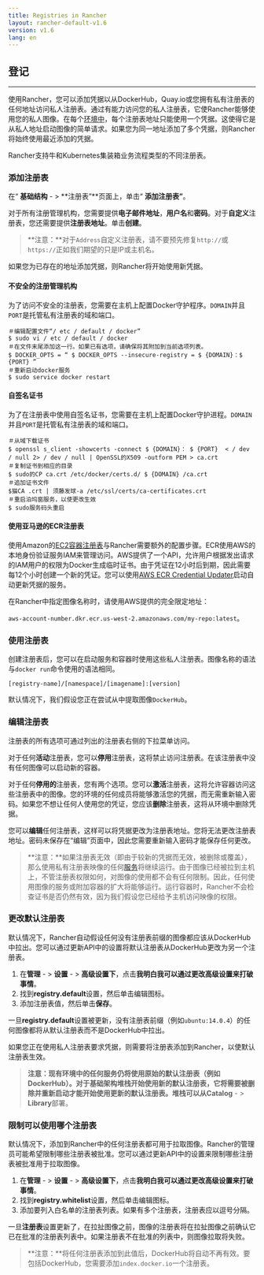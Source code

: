 ```yaml
---
title: Registries in Rancher
layout: rancher-default-v1.6
version: v1.6
lang: en
---
```


## 登记

------

使用Rancher，您可以添加凭据以从DockerHub，Quay.io或您拥有私有注册表的任何地址访问私人注册表。通过有能力访问您的私人注册表，它使Rancher能够使用您的私人图像。在每个[环境中](https://github.com/rancher/rancher.github.io/blob/master/rancher/v1.6/en/environments/registries/%7B%7Bsite.baseurl%7D%7D/rancher/%7B%7Bpage.version%7D%7D/%7B%7Bpage.lang%7D%7D/environments)，每个注册表地址只能使用一个凭据。这使得它是从私人地址启动图像的简单请求。如果您为同一地址添加了多个凭据，则Rancher将始终使用最近添加的凭据。

Rancher支持牛和Kubernetes集装箱业务流程类型的不同注册表。

### 添加注册表

在“ **基础结构** - > **注册表”**页面上，单击“ **添加注册表”**。

对于所有注册管理机构，您需要提供**电子邮件地址**，**用户名**和**密码**。对于**自定义**注册表，您还需要提供**注册表地址**。单击**创建**。

> **注意：**对于`Address`自定义注册表，请不要预先修复`http://`或`https://`正如我们期望的只是IP或主机名。

如果您为已存在的地址添加凭据，则Rancher将开始使用新凭据。

#### 不安全的注册管理机构

为了访问不安全的注册表，您需要在主机上配置Docker守护程序。`DOMAIN`并且`PORT`是托管私有注册表的域和端口。

```
＃编辑配置文件“/ etc / default / docker”
$ sudo vi / etc / default / docker
＃在文件末尾添加这一行。如果已有选项，请确保将其附加到当前选项列表。
$ DOCKER_OPTS = “ $ DOCKER_OPTS --insecure-registry = $ {DOMAIN}：$ {PORT} ” 
＃重新启动docker服务 
$ sudo service docker restart
```

#### 自签名证书

为了在注册表中使用自签名证书，您需要在主机上配置Docker守护进程。`DOMAIN`并且`PORT`是托管私有注册表的域和端口。

```
＃从域下载证书 
$ openssl s_client -showcerts -connect $ {DOMAIN}： $ {PORT}  < / dev / null 2> / dev / null | OpenSSL的X509 -outform PEM > ca.crt
＃复制证书到相应的目录 
$ sudo的CP ca.crt /etc/docker/certs.d/ $ {DOMAIN} /ca.crt
＃追加证书文件 
$猫CA .crt | 须藤发球-a /etc/ssl/certs/ca-certificates.crt
＃重启泊坞窗服务，以使更改生效
$ sudo服务码头重启

```

#### 使用亚马逊的ECR注册表

使用Amazon的[EC2容器注册表](https://aws.amazon.com/ecr/)与Rancher需要额外的配置步骤。ECR使用AWS的本地身份验证服务IAM来管理访问。AWS提供了一个API，允许用户根据发出请求的IAM用户的权限为Docker生成临时证书。由于凭证在12小时后到期，因此需要每12个小时创建一个新的凭证。您可以使用[AWS ECR Credential Updater](https://github.com/rancher/rancher.github.io/blob/master/rancher/v1.6/en/environments/registries/%7B%7Bsite.baseurl%7D%7D/rancher/%7B%7Bpage.version%7D%7D/%7B%7Bpage.lang%7D%7D/environments/registries/ecr_updater)启动自动更新凭据的服务。

在Rancher中指定图像名称时，请使用AWS提供的完全限定地址：

`aws-account-number.dkr.ecr.us-west-2.amazonaws.com/my-repo:latest`。

### 使用注册表

创建注册表后，您可以在启动服务和容器时使用这些私人注册表。图像名称的语法与`docker run`命令使用的语法相同。

`[registry-name]/[namespace]/[imagename]:[version]`

默认情况下，我们假设您正在尝试从中提取图像`DockerHub`。

### 编辑注册表

注册表的所有选项可通过列出的注册表右侧的下拉菜单访问。

对于任何**活动**注册表，您可以**停用**注册表，这将禁止访问注册表。在该注册表中没有任何图像可以启动新的容器。

对于任何**停用的**注册表，您有两个选项。您可以**激活**注册表，这将允许容器访问这些注册表中的图像。您的环境的任何成员将能够激活您的凭据，而无需重新输入密码。如果您不想让任何人使用您的凭证，您应该**删除**注册表，这将从环境中删除凭据。

您可以**编辑**任何注册表，这样可以将凭据更改为注册表地址。您将无法更改注册表地址。密码未保存在“编辑”页面中，因此您需要重新输入密码才能保存任何更改。

> **注意：**如果注册表无效（即由于较新的凭据而无效，被删除或覆盖），那么使用私有注册表映像的任何[服务](https://github.com/rancher/rancher.github.io/blob/master/rancher/v1.6/en/environments/registries/%7B%7Bsite.baseurl%7D%7D/rancher/%7B%7Bpage.version%7D%7D/%7B%7Bpage.lang%7D%7D/cattle/adding-services)将继续运行。由于图像已经被拉到主机上，不管注册表权限如何，对图像的使用都不会有任何限制。因此，任何使用图像的服务或附加容器的扩大将能够运行。运行容器时，Rancher不会检查证书是否仍然有效，因为我们假设您已经给予主机访问映像的权限。

### 更改默认注册表

默认情况下，Rancher自动假设任何没有注册表前缀的图像都应该从DockerHub中拉出。您可以通过更新API中的设置将默认注册表从DockerHub更改为另一个注册表。

1. 在**管理** - > **设置** - > **高级设置下**，点击**我明白我可以通过更改高级设置来打破事情**。
2. 找到**registry.default**设置，然后单击编辑图标。
3. 添加注册表值，然后单击**保存**。

一旦**registry.default**设置被更新，没有注册表前缀（例如`ubuntu:14.0.4`）的任何图像都将从默认注册表而不是DockerHub中拉出。

如果您正在使用私人注册表要求凭据，则需要将注册表添加到Rancher，以使默认注册表生效。

> **注意：**现有环境中的任何服务仍将使用原始的默认注册表（例如DockerHub）。对于基础架构堆栈开始使用新的默认注册表，它将需要被删除并重新启动才能开始使用更新的默认注册表。堆栈可以从**Catalog** - > **Library**部署。

### 限制可以使用哪个注册表

默认情况下，添加到Rancher中的任何注册表都可用于拉取图像。Rancher的管理员可能希望限制哪些注册表被批准。您可以通过更新API中的设置来限制哪些注册表被批准用于拉取图像。

1. 在**管理** - > **设置** - > **高级设置下**，点击**我明白我可以通过更改高级设置来打破事情**。
2. 找到**registry.whitelist**设置，然后单击编辑图标。
3. 添加要列入白名单的注册表列表。如果有多个注册表，注册表应以逗号分隔。

一旦**注册表**设置更新了，在拉扯图像之前，图像的注册表将在拉扯图像之前确认它已在批准的注册表列表中。如果注册表不在批准的列表中，则图像拉取将失败。

> **注意：**将任何注册表添加到此值后，DockerHub将自动不再有效。要包括DockerHub，您需要添加`index.docker.io`一个注册表。